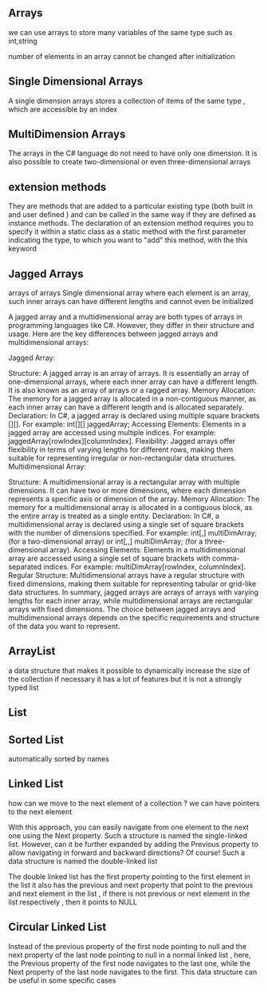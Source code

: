 

## Arrays

we can use arrays to store many variables of the same type such as int,string

number of elements in an array cannot be changed after initialization

## Single Dimensional Arrays

A single dimension arrays stores a collection of items of the same type , which are
accessible by an index


## MultiDimension Arrays
The arrays in the C# language do not need to have only one dimension. It is also possible to create two-dimensional or even three-dimensional arrays

## extension methods

They are methods that are added to a particular existing type (both built in and user defined )
and can be called in the same way if they are defined as instance methods.
The declaration of an extension method requires you to specify it within a static class
as a static method with the first parameter indicating the type, to which you want to "add"
this method, with the this keyword


## Jagged Arrays

arrays of arrays
Single dimensional array where each element is an array, such inner arrays can have different
lengths and cannot even be initialized


A jagged array and a multidimensional array are both types of arrays in programming languages like C#. However, they differ in their structure and usage. Here are the key differences between jagged arrays and multidimensional arrays:

Jagged Array:

Structure: A jagged array is an array of arrays. It is essentially an array of one-dimensional arrays, where each inner array can have a different length. It is also known as an array of arrays or a ragged array.
Memory Allocation: The memory for a jagged array is allocated in a non-contiguous manner, as each inner array can have a different length and is allocated separately.
Declaration: In C#, a jagged array is declared using multiple square brackets [][]. For example: int[][] jaggedArray;
Accessing Elements: Elements in a jagged array are accessed using multiple indices. For example: jaggedArray[rowIndex][columnIndex].
Flexibility: Jagged arrays offer flexibility in terms of varying lengths for different rows, making them suitable for representing irregular or non-rectangular data structures.
Multidimensional Array:

Structure: A multidimensional array is a rectangular array with multiple dimensions. It can have two or more dimensions, where each dimension represents a specific axis or dimension of the array.
Memory Allocation: The memory for a multidimensional array is allocated in a contiguous block, as the entire array is treated as a single entity.
Declaration: In C#, a multidimensional array is declared using a single set of square brackets with the number of dimensions specified. For example: int[,] multiDimArray; (for a two-dimensional array) or int[,,] multiDimArray; (for a three-dimensional array).
Accessing Elements: Elements in a multidimensional array are accessed using a single set of square brackets with comma-separated indices. For example: multiDimArray[rowIndex, columnIndex].
Regular Structure: Multidimensional arrays have a regular structure with fixed dimensions, making them suitable for representing tabular or grid-like data structures.
In summary, jagged arrays are arrays of arrays with varying lengths for each inner array, while multidimensional arrays are rectangular arrays with fixed dimensions. The choice between jagged arrays and multidimensional arrays depends on the specific requirements and structure of the data you want to represent.




## ArrayList
a data structure that makes it possible to dynamically increase the size of the collection if necessary
it has a lot of features but it is not a strongly typed list

## List


## Sorted List
automatically sorted by names


## Linked List
how can we move to the next element of a collection ?
we can have pointers to the next element

With this approach, you can easily navigate from one element to the next one using
the Next property. Such a structure is named the single-linked list. However,
can it be further expanded by adding the Previous property to allow navigating in forward
and backward directions? Of course! Such a data structure is named the double-linked list


The double linked list has the first property pointing to the first element
in the list it also has the previous and next property that point to the previous
and next element in the list , if there is not previous or next element in the list
respectively , then it points to NULL


## Circular Linked List
Instead of the previous property of the first node pointing to null and the next property of the last node pointing to null
in a normal linked list ,
here, the Previous property of the first node navigates to the last one,
while the Next property of the last node navigates to the first.
This data structure can be useful in some specific cases 

